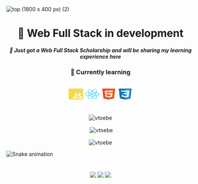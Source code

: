 ![top (1800 x 400 px) (2)](https://user-images.githubusercontent.com/21991501/137603068-24caeab3-f241-4e7b-bea3-3cce9cfe983b.png)



<div align="center">
  
# 🌱 Web Full Stack in development
##### 🚀 Just got a Web Full Stack Scholarship and will be sharing my learning experience here
<h3 align="center">       🧠 Currently learning    </h3>
<div align="center" style="display: inline_block"><br>
  <img align="center" alt="Rafa-Js" height="30" width="40" src="https://raw.githubusercontent.com/devicons/devicon/master/icons/javascript/javascript-plain.svg">
<!--   <img align="center" alt="Rafa-Ts" height="30" width="40" src="https://raw.githubusercontent.com/devicons/devicon/master/icons/typescript/typescript-plain.svg"> -->
  <img align="center" alt="Rafa-React" height="30" width="40" src="https://raw.githubusercontent.com/devicons/devicon/master/icons/react/react-original.svg">
<!--   <img align="center" alt="node" height="30" width="40" src="https://raw.githubusercontent.com/devicons/devicon/9f4f5cdb393299a81125eb5127929ea7bfe42889/icons/nodejs/nodejs-plain.svg"> -->
  <img align="center" alt="Rafa-HTML" height="30" width="40" src="https://raw.githubusercontent.com/devicons/devicon/master/icons/html5/html5-original.svg">
  <img align="center" alt="Rafa-CSS" height="30" width="40" src="https://raw.githubusercontent.com/devicons/devicon/master/icons/css3/css3-original.svg">
</div>
</div>

  #

<div align="center">
  <p><img align="center" src="https://github-readme-streak-stats.herokuapp.com/?user=vtoebe&theme=dark" alt="vtoebe" /></p>
  <p>&nbsp;<img align="center" src="https://github-readme-stats.vercel.app/api?username=vtoebe&show_icons=true&title_color=000000&bg_color=d78121&locale=en" alt="vtoebe" /></p>
  <p><img align="center" src="https://github-readme-stats.vercel.app/api/top-langs?username=vtoebe&show_icons=true&title_color=000000&bg_color=d78121&locale=en&layout=compact" alt="vtoebe" /></p>
</div>
  
  ![Snake animation](https://github.com/vtoebe/vtoebe/blob/output/github-contribution-grid-snake.svg)

  #
  
<div align="center"> 
  <a href="https://instagram.com/vtoebe" target="_blank"><img src="https://img.shields.io/badge/Instagram-E4405F?style=for-the-badge&logo=instagram&logoColor=white" target="_blank"></a>
  <a href="mailto:vrtoebe@gmail.com"><img src="https://img.shields.io/badge/Gmail-D14836?style=for-the-badge&logo=gmail&logoColor=white" target="_blank"></a>
  <a href="https://www.linkedin.com/in/vtoebe" target="_blank"><img src="https://img.shields.io/badge/LinkedIn-0077B5?style=for-the-badge&logo=linkedin&logoColor=white" target="_blank"></a> 
  </div>
